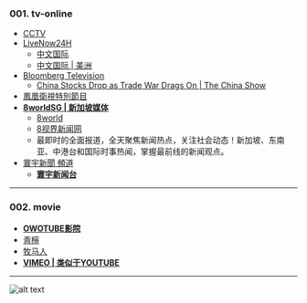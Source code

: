 ### 001. tv-online
* [CCTV](https://www.youtube.com/@CCTV/featured)
* [LiveNow24H](https://www.youtube.com/@LiveNow24H)
  - [中文国际](https://www.youtube.com/watch?v=7j92Myu2wzg)
  - [中文国际 | 美洲](https://www.youtube.com/watch?v=f6Kq93wnaZ8)
* [Bloomberg Television](https://www.youtube.com/@markets)
  - [China Stocks Drop as Trade War Drags On | The China Show](https://www.youtube.com/watch?v=4hDbZ_12zic)
* [鳳凰衛視特別節目](https://www.youtube.com/watch?v=fN9uYWCjQaw)
* **[8worldSG | 新加坡媒体](https://www.youtube.com/8worldSG)**
  - [8world](https://www.youtube.com/watch?v=RvSOIM620bA)
  - [8视界新闻网](https://www.8world.com)
  - 最即时的全面报道，全天聚焦新闻热点，关注社会动态！新加坡、东南亚、中港台和国际时事热闻，掌握最前线的新闻观点。
* [寰宇新聞 頻道](https://www.youtube.com/@globalnewstw)
  - **[寰宇新闻台](https://www.youtube.com/watch?v=6IquAgfvYmc)**

---
### 002. movie
* **[OWOTUBE影院](https://owotube.com/)**
* [靑檸](https://www.youtube.com/@heyao1997)
* [牧马人](https://www.youtube.com/watch?v=tsBbcaKd2Zg)
* **[VIMEO | 类似于YOUTUBE](https://vimeo.com/)**

---
![alt text](https://upload-bbs.miyoushe.com/upload/2022/11/01/266607709/8a4e0f1bd9c9d18fbf59a25067d88c17_6123688207744398733.jpg?x-oss-process=image//resize,s_600/quality,q_80/auto-orient,0/interlace,1/format,jpg)